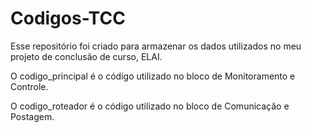 # Codigos-TCC

Esse repositório foi criado para armazenar os dados utilizados no meu projeto de conclusão de curso, ELAI. 

O codigo_principal é o código utilizado no bloco de Monitoramento e Controle. 

O codigo_roteador é o código utilizado no bloco de Comunicação e Postagem. 

